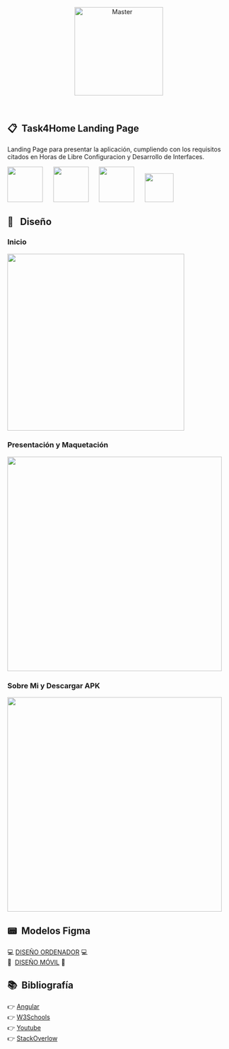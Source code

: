 <p align="center">
    <img height="200px" src="https://user-images.githubusercontent.com/55530657/174895352-a8828cae-6a19-461a-901b-553423791388.png" alt="Master">
</p>
<br>

## 📋 &nbsp;Task4Home Landing Page

Landing Page para presentar la aplicación, cumpliendo con los requisitos citados en Horas de Libre Configuracion y Desarrollo de Interfaces.

<img height="80px" src="https://user-images.githubusercontent.com/55530657/174894560-3dfbff69-64c8-406a-96f1-336baf0b3291.png"> &nbsp;&nbsp;&nbsp;&nbsp; <img height="80px" src="https://user-images.githubusercontent.com/55530657/174895153-51b92939-89be-4617-a037-5bd22d79d1de.png"> &nbsp;&nbsp;&nbsp;&nbsp; <img height="80px" src="https://user-images.githubusercontent.com/55530657/174895247-e329a79b-89b2-4cfb-96c9-d35a512d2753.png"> &nbsp;&nbsp;&nbsp;&nbsp; <img height="65px" src="https://user-images.githubusercontent.com/55530657/174895485-39b03097-0a78-43bf-8157-e355f4f02c1c.png">


## 🔧 &nbsp; Diseño
<h3>Inicio</h3>
<img height="400px"src="https://user-images.githubusercontent.com/55530657/174896475-d8f4ef38-a8d9-498b-a043-0146052e3da2.png">
<br>
<h3>Presentación y Maquetación</h3>
<img height="485px"src="https://user-images.githubusercontent.com/55530657/174897054-dc9f289d-8bf9-4781-a3f1-09037346d3ce.png">
<br>
<h3>Sobre Mi  y Descargar APK</h3>
<img height="485px"src="https://user-images.githubusercontent.com/55530657/174897436-bc740a65-af47-4693-acda-5dc60a367c91.png">

## :pager: &nbsp;Modelos Figma
:computer:&nbsp;[DISEÑO ORDENADOR](https://www.figma.com/proto/10GV9V1EKRjN7avvJrNpm1/FigmaTask4Home?node-id=1%3A2&scaling=contain&page-id=0%3A1)&nbsp;:computer:
<br>
:iphone: &nbsp;[DISEÑO MÓVIL](https://www.figma.com/file/ngEmTWP6Z4hpDzCzyDKOaO/FigmaTask4HomeMobile)&nbsp;:iphone:
<br>
## :books: &nbsp;Bibliografía
:point_right:&nbsp;[Angular](https://angular.io/docs)
<br>
:point_right:&nbsp;[W3Schools](https://www.w3schools.com/)
<br>
:point_right:&nbsp;[Youtube](https://www.youtube.com/results?search_query=how+to+create+canvas+in+angular)
<br>
:point_right:&nbsp;[StackOverlow](https://stackoverflow.com/)
<br>

